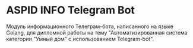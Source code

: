 # ASPID INFO Telegram Bot
Модуль информационного Телеграм-бота, написанного на языке Golang, для дипломной работы на тему "Автоматизированная система категории "Умный дом" с использованием Telegram-bot".
